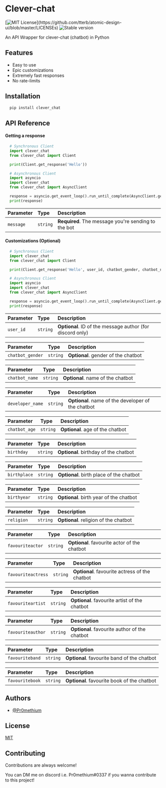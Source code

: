 
# Clever-chat

[![MIT License](https://img.shields.io/apm/l/atomic-design-ui.svg?)](https://github.com/tterb/atomic-design-ui/blob/master/LICENSEs) ![Stable version](https://img.shields.io/badge/Stable_Version-1.0.0-informational)

An API Wrapper for clever-chat (chatbot) in Python
## Features

- Easy to use
- Epic customizations
- Extremely fast responses
- No rate-limits

  
## Installation

```bash
  pip install clever_chat
```
    
## API Reference

#### Getting a response

```py
  # Synchronous Client
  import clever_chat
  from clever_chat import Client

  print(Client.get_response('Hello'))

  # Asynchronous Client
  import asyncio
  import clever_chat
  from clever_chat import AsyncClient

  response = asyncio.get_event_loop().run_until_complete(AsyncClient.get_response("Hello"))
  print(response)
```

| Parameter | Type     | Description                |
| :-------- | :------- | :------------------------- |
| `message` | `string` | **Required**. The message you're sending to the bot |

#### Customizations (Optional)

```py
  # Synchronous Client
  import clever_chat
  from clever_chat import Client

  print(Client.get_response('Hello', user_id, chatbot_gender, chatbot_name, developer_name, chatbot_age, birthday, birthplace, birthyear, religion, favouriteactor, favouriteactress, favouriteartist, favouriteauthor, favouriteband, favouritebook))

  # Asynchronous Client
  import asyncio
  import clever_chat
  from clever_chat import AsyncClient

  response = asyncio.get_event_loop().run_until_complete(AsyncClient.get_response("Hello", user_id, chatbot_gender, chatbot_name, developer_name, chatbot_age, birthday, birthplace, birthyear, religion, favouriteactor, favouriteactress, favouriteartist, favouriteauthor, favouriteband, favouritebook))
  print(response)
```


| Parameter | Type     | Description                       |
| :-------- | :------- | :-------------------------------- |
| `user_id`      | `string` | **Optional**. ID of the message author (for discord only) |

| Parameter | Type     | Description                       |
| :-------- | :------- | :-------------------------------- |
| `chatbot_gender`      | `string` | **Optional**. gender of the chatbot |

| Parameter | Type     | Description                       |
| :-------- | :------- | :-------------------------------- |
| `chatbot_name`      | `string` | **Optional**. name of the chatbot |

| Parameter | Type     | Description                       |
| :-------- | :------- | :-------------------------------- |
| `developer_name`      | `string` | **Optional**. name of the developer of the chatbot |

| Parameter | Type     | Description                       |
| :-------- | :------- | :-------------------------------- |
| `chatbot_age`      | `string` | **Optional**. age of the chatbot |

| Parameter | Type     | Description                       |
| :-------- | :------- | :-------------------------------- |
| `birthday`      | `string` | **Optional**. birthday of the chatbot |

| Parameter | Type     | Description                       |
| :-------- | :------- | :-------------------------------- |
| `birthplace`      | `string` | **Optional**. birth place of the chatbot |

| Parameter | Type     | Description                       |
| :-------- | :------- | :-------------------------------- |
| `birthyear`      | `string` | **Optional**. birth year of the chatbot |

| Parameter | Type     | Description                       |
| :-------- | :------- | :-------------------------------- |
| `religion`      | `string` | **Optional**. religion of the chatbot |

| Parameter | Type     | Description                       |
| :-------- | :------- | :-------------------------------- |
| `favouriteactor`      | `string` | **Optional**. favourite actor of the chatbot |

| Parameter | Type     | Description                       |
| :-------- | :------- | :-------------------------------- |
| `favouriteactress`      | `string` | **Optional**. favourite actress of the chatbot |

| Parameter | Type     | Description                       |
| :-------- | :------- | :-------------------------------- |
| `favouriteartist`      | `string` | **Optional**. favourite artist of the chatbot |

| Parameter | Type     | Description                       |
| :-------- | :------- | :-------------------------------- |
| `favouriteauthor`      | `string` | **Optional**. favourite author of the chatbot |

| Parameter | Type     | Description                       |
| :-------- | :------- | :-------------------------------- |
| `favouriteband`      | `string` | **Optional**. favourite band of the chatbot |

| Parameter | Type     | Description                       |
| :-------- | :------- | :-------------------------------- |
| `favouritebook`      | `string` | **Optional**. favourite book of the chatbot |


  
## Authors

- [@Pr0methium](https://www.github.com/XPr0methiumX)

  
## License

[MIT](https://choosealicense.com/licenses/mit/)

  
## Contributing

Contributions are always welcome!

You can DM me on discord i.e. Pr0methium#0337 if you wanna contribute to this project!

  